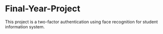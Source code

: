 # Final-Year-Project
This project is a two-factor authentication using face recognition for student information system.
